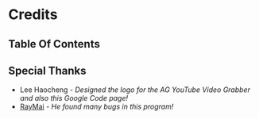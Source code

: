 # **Credits** #
## Table Of Contents ##



## Special Thanks ##
  * Lee Haocheng - _Designed the logo for the AG YouTube Video Grabber and also this Google Code page!_
  * [RayMai](http://vbraymai97.blogspot.com/) - _He found many bugs in this program!_

